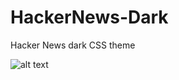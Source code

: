 # HackerNews-Dark
Hacker News dark CSS theme

![alt text](https://github.com/nick130586/HackerNews-Dark/blob/master/screenshot.png)
